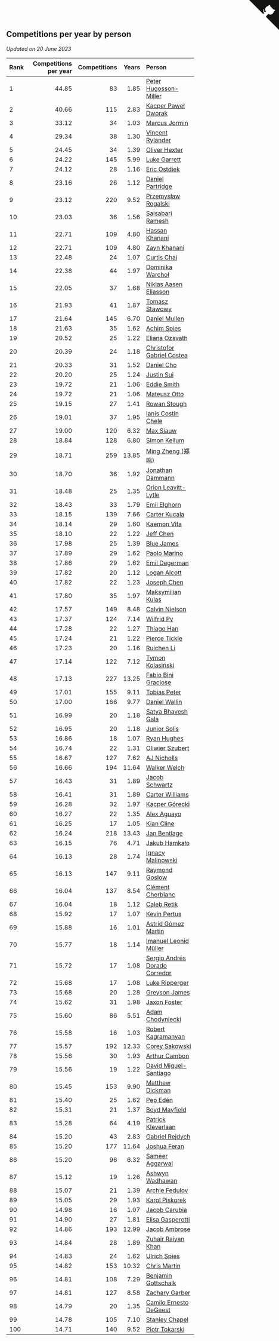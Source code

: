 ## Competitions per year by person

*Updated on 20 June 2023*

| Rank | Competitions per year | Competitions | Years | Person |
| :--- | ---: | ---: | ---: | :--- |
| 1 | 44.85 | 83 | 1.85 | [Peter Hugosson-Miller](https://www.worldcubeassociation.org/persons/2021HUGO01) |
| 2 | 40.66 | 115 | 2.83 | [Kacper Paweł Dworak](https://www.worldcubeassociation.org/persons/2020DWOR01) |
| 3 | 33.12 | 34 | 1.03 | [Marcus Jormin](https://www.worldcubeassociation.org/persons/2022JORM01) |
| 4 | 29.34 | 38 | 1.30 | [Vincent Rylander](https://www.worldcubeassociation.org/persons/2022RYLA01) |
| 5 | 24.45 | 34 | 1.39 | [Oliver Hexter](https://www.worldcubeassociation.org/persons/2022HEXT01) |
| 6 | 24.22 | 145 | 5.99 | [Luke Garrett](https://www.worldcubeassociation.org/persons/2017GARR05) |
| 7 | 24.12 | 28 | 1.16 | [Eric Ostdiek](https://www.worldcubeassociation.org/persons/2022OSTD01) |
| 8 | 23.16 | 26 | 1.12 | [Daniel Partridge](https://www.worldcubeassociation.org/persons/2022PART02) |
| 9 | 23.12 | 220 | 9.52 | [Przemysław Rogalski](https://www.worldcubeassociation.org/persons/2013ROGA02) |
| 10 | 23.03 | 36 | 1.56 | [Saisabari Ramesh](https://www.worldcubeassociation.org/persons/2021RAME01) |
| 11 | 22.71 | 109 | 4.80 | [Hassan Khanani](https://www.worldcubeassociation.org/persons/2018KHAN26) |
| 12 | 22.71 | 109 | 4.80 | [Zayn Khanani](https://www.worldcubeassociation.org/persons/2018KHAN28) |
| 13 | 22.48 | 24 | 1.07 | [Curtis Chai](https://www.worldcubeassociation.org/persons/2022CHAI02) |
| 14 | 22.38 | 44 | 1.97 | [Dominika Warchoł](https://www.worldcubeassociation.org/persons/2021WARC01) |
| 15 | 22.05 | 37 | 1.68 | [Niklas Aasen Eliasson](https://www.worldcubeassociation.org/persons/2021ELIA01) |
| 16 | 21.93 | 41 | 1.87 | [Tomasz Stawowy](https://www.worldcubeassociation.org/persons/2021STAW01) |
| 17 | 21.64 | 145 | 6.70 | [Daniel Mullen](https://www.worldcubeassociation.org/persons/2016MULL04) |
| 18 | 21.63 | 35 | 1.62 | [Achim Spies](https://www.worldcubeassociation.org/persons/2021SPIE01) |
| 19 | 20.52 | 25 | 1.22 | [Eliana Ozsvath](https://www.worldcubeassociation.org/persons/2022OZSV01) |
| 20 | 20.39 | 24 | 1.18 | [Christofor Gabriel Costea](https://www.worldcubeassociation.org/persons/2022COST03) |
| 21 | 20.33 | 31 | 1.52 | [Daniel Cho](https://www.worldcubeassociation.org/persons/2021CHOD01) |
| 22 | 20.20 | 25 | 1.24 | [Justin Sui](https://www.worldcubeassociation.org/persons/2022SUIJ01) |
| 23 | 19.72 | 21 | 1.06 | [Eddie Smith](https://www.worldcubeassociation.org/persons/2022SMIT20) |
| 24 | 19.72 | 21 | 1.06 | [Mateusz Otto](https://www.worldcubeassociation.org/persons/2022OTTO01) |
| 25 | 19.15 | 27 | 1.41 | [Rowan Stough](https://www.worldcubeassociation.org/persons/2022STOU01) |
| 26 | 19.01 | 37 | 1.95 | [Ianis Costin Chele](https://www.worldcubeassociation.org/persons/2021CHEL01) |
| 27 | 19.00 | 120 | 6.32 | [Max Siauw](https://www.worldcubeassociation.org/persons/2017SIAU02) |
| 28 | 18.84 | 128 | 6.80 | [Simon Kellum](https://www.worldcubeassociation.org/persons/2016KELL12) |
| 29 | 18.71 | 259 | 13.85 | [Ming Zheng (郑鸣)](https://www.worldcubeassociation.org/persons/2009ZHEN11) |
| 30 | 18.70 | 36 | 1.92 | [Jonathan Dammann](https://www.worldcubeassociation.org/persons/2021DAMM01) |
| 31 | 18.48 | 25 | 1.35 | [Orion Leavitt-Lytle](https://www.worldcubeassociation.org/persons/2022LEAV01) |
| 32 | 18.43 | 33 | 1.79 | [Emil Elghorn](https://www.worldcubeassociation.org/persons/2021ELGH01) |
| 33 | 18.15 | 139 | 7.66 | [Carter Kucala](https://www.worldcubeassociation.org/persons/2015KUCA01) |
| 34 | 18.14 | 29 | 1.60 | [Kaemon Vita](https://www.worldcubeassociation.org/persons/2021VITA01) |
| 35 | 18.10 | 22 | 1.22 | [Jeff Chen](https://www.worldcubeassociation.org/persons/2022CHEN19) |
| 36 | 17.98 | 25 | 1.39 | [Blue James](https://www.worldcubeassociation.org/persons/2022JAME01) |
| 37 | 17.89 | 29 | 1.62 | [Paolo Marino](https://www.worldcubeassociation.org/persons/2021MARI04) |
| 38 | 17.86 | 29 | 1.62 | [Emil Degerman](https://www.worldcubeassociation.org/persons/2021DEGE01) |
| 39 | 17.82 | 20 | 1.12 | [Logan Alcott](https://www.worldcubeassociation.org/persons/2022ALCO02) |
| 40 | 17.82 | 22 | 1.23 | [Joseph Chen](https://www.worldcubeassociation.org/persons/2022CHEN16) |
| 41 | 17.80 | 35 | 1.97 | [Maksymilian Kulas](https://www.worldcubeassociation.org/persons/2021KULA02) |
| 42 | 17.57 | 149 | 8.48 | [Calvin Nielson](https://www.worldcubeassociation.org/persons/2014NIEL03) |
| 43 | 17.37 | 124 | 7.14 | [Wilfrid Py](https://www.worldcubeassociation.org/persons/2016PYWI01) |
| 44 | 17.28 | 22 | 1.27 | [Thiago Han](https://www.worldcubeassociation.org/persons/2022HANT01) |
| 45 | 17.24 | 21 | 1.22 | [Pierce Tickle](https://www.worldcubeassociation.org/persons/2022TICK01) |
| 46 | 17.23 | 20 | 1.16 | [Ruichen Li](https://www.worldcubeassociation.org/persons/2022LIRU02) |
| 47 | 17.14 | 122 | 7.12 | [Tymon Kolasiński](https://www.worldcubeassociation.org/persons/2016KOLA02) |
| 48 | 17.13 | 227 | 13.25 | [Fabio Bini Graciose](https://www.worldcubeassociation.org/persons/2010GRAC02) |
| 49 | 17.01 | 155 | 9.11 | [Tobias Peter](https://www.worldcubeassociation.org/persons/2014PETE03) |
| 50 | 17.00 | 166 | 9.77 | [Daniel Wallin](https://www.worldcubeassociation.org/persons/2013WALL03) |
| 51 | 16.99 | 20 | 1.18 | [Satya Bhavesh Gala](https://www.worldcubeassociation.org/persons/2022GALA03) |
| 52 | 16.95 | 20 | 1.18 | [Junior Solis](https://www.worldcubeassociation.org/persons/2022SOLI03) |
| 53 | 16.86 | 18 | 1.07 | [Ryan Hughes](https://www.worldcubeassociation.org/persons/2022HUGH04) |
| 54 | 16.74 | 22 | 1.31 | [Oliwier Szubert](https://www.worldcubeassociation.org/persons/2022SZUB01) |
| 55 | 16.67 | 127 | 7.62 | [AJ Nicholls](https://www.worldcubeassociation.org/persons/2015NICH04) |
| 56 | 16.66 | 194 | 11.64 | [Walker Welch](https://www.worldcubeassociation.org/persons/2011WELC01) |
| 57 | 16.43 | 31 | 1.89 | [Jacob Schwartz](https://www.worldcubeassociation.org/persons/2021SCHW01) |
| 58 | 16.41 | 31 | 1.89 | [Carter Williams](https://www.worldcubeassociation.org/persons/2021WILL06) |
| 59 | 16.28 | 32 | 1.97 | [Kacper Górecki](https://www.worldcubeassociation.org/persons/2021GORE01) |
| 60 | 16.27 | 22 | 1.35 | [Alex Aguayo](https://www.worldcubeassociation.org/persons/2022AGUA01) |
| 61 | 16.25 | 17 | 1.05 | [Kian Cline](https://www.worldcubeassociation.org/persons/2022CLIN01) |
| 62 | 16.24 | 218 | 13.43 | [Jan Bentlage](https://www.worldcubeassociation.org/persons/2010BENT01) |
| 63 | 16.15 | 76 | 4.71 | [Jakub Hamkało](https://www.worldcubeassociation.org/persons/2018HAMK01) |
| 64 | 16.13 | 28 | 1.74 | [Ignacy Malinowski](https://www.worldcubeassociation.org/persons/2021MALI02) |
| 65 | 16.13 | 147 | 9.11 | [Raymond Goslow](https://www.worldcubeassociation.org/persons/2014GOSL01) |
| 66 | 16.04 | 137 | 8.54 | [Clément Cherblanc](https://www.worldcubeassociation.org/persons/2014CHER05) |
| 67 | 16.04 | 18 | 1.12 | [Caleb Retik](https://www.worldcubeassociation.org/persons/2022RETI01) |
| 68 | 15.92 | 17 | 1.07 | [Kevin Pertus](https://www.worldcubeassociation.org/persons/2022PERT01) |
| 69 | 15.88 | 16 | 1.01 | [Astrid Gómez Martin](https://www.worldcubeassociation.org/persons/2022MART26) |
| 70 | 15.77 | 18 | 1.14 | [Imanuel Leonid Müller](https://www.worldcubeassociation.org/persons/2022MULL02) |
| 71 | 15.72 | 17 | 1.08 | [Sergio Andrés Dorado Corredor](https://www.worldcubeassociation.org/persons/2022CORR05) |
| 72 | 15.68 | 17 | 1.08 | [Luke Ripperger](https://www.worldcubeassociation.org/persons/2022RIPP01) |
| 73 | 15.68 | 20 | 1.28 | [Greyson James](https://www.worldcubeassociation.org/persons/2022JAME02) |
| 74 | 15.62 | 31 | 1.98 | [Jaxon Foster](https://www.worldcubeassociation.org/persons/2021FOST01) |
| 75 | 15.60 | 86 | 5.51 | [Adam Chodyniecki](https://www.worldcubeassociation.org/persons/2017CHOD02) |
| 76 | 15.58 | 16 | 1.03 | [Robert Kagramanyan](https://www.worldcubeassociation.org/persons/2022KAGR01) |
| 77 | 15.57 | 192 | 12.33 | [Corey Sakowski](https://www.worldcubeassociation.org/persons/2011SAKO01) |
| 78 | 15.56 | 30 | 1.93 | [Arthur Cambon](https://www.worldcubeassociation.org/persons/2021CAMB01) |
| 79 | 15.56 | 19 | 1.22 | [David Miguel-Santiago](https://www.worldcubeassociation.org/persons/2022MIGU02) |
| 80 | 15.45 | 153 | 9.90 | [Matthew Dickman](https://www.worldcubeassociation.org/persons/2013DICK01) |
| 81 | 15.40 | 25 | 1.62 | [Pep Edén](https://www.worldcubeassociation.org/persons/2021EDEN01) |
| 82 | 15.31 | 21 | 1.37 | [Boyd Mayfield](https://www.worldcubeassociation.org/persons/2022MAYF01) |
| 83 | 15.28 | 64 | 4.19 | [Patrick Kleverlaan](https://www.worldcubeassociation.org/persons/2019KLEV01) |
| 84 | 15.20 | 43 | 2.83 | [Gabriel Rejdych](https://www.worldcubeassociation.org/persons/2020REJD01) |
| 85 | 15.20 | 177 | 11.64 | [Joshua Feran](https://www.worldcubeassociation.org/persons/2011FERA01) |
| 86 | 15.20 | 96 | 6.32 | [Sameer Aggarwal](https://www.worldcubeassociation.org/persons/2017AGGA01) |
| 87 | 15.12 | 19 | 1.26 | [Ashwyn Wadhawan](https://www.worldcubeassociation.org/persons/2022WADH02) |
| 88 | 15.07 | 21 | 1.39 | [Archie Fedulov](https://www.worldcubeassociation.org/persons/2022FEDU01) |
| 89 | 15.05 | 29 | 1.93 | [Karol Piskorek](https://www.worldcubeassociation.org/persons/2021PISK01) |
| 90 | 14.98 | 16 | 1.07 | [Jacob Carubia](https://www.worldcubeassociation.org/persons/2022CARU02) |
| 91 | 14.90 | 27 | 1.81 | [Elisa Gasperotti](https://www.worldcubeassociation.org/persons/2021GASP01) |
| 92 | 14.86 | 193 | 12.99 | [Jacob Ambrose](https://www.worldcubeassociation.org/persons/2010AMBR01) |
| 93 | 14.84 | 28 | 1.89 | [Zuhair Raiyan Khan](https://www.worldcubeassociation.org/persons/2021KHAN05) |
| 94 | 14.83 | 24 | 1.62 | [Ulrich Spies](https://www.worldcubeassociation.org/persons/2021SPIE02) |
| 95 | 14.82 | 153 | 10.32 | [Chris Martin](https://www.worldcubeassociation.org/persons/2013MART03) |
| 96 | 14.81 | 108 | 7.29 | [Benjamin Gottschalk](https://www.worldcubeassociation.org/persons/2016GOTT01) |
| 97 | 14.81 | 127 | 8.58 | [Zachary Garber](https://www.worldcubeassociation.org/persons/2014GARB01) |
| 98 | 14.79 | 20 | 1.35 | [Camilo Ernesto DeGeest](https://www.worldcubeassociation.org/persons/2022DEGE01) |
| 99 | 14.78 | 105 | 7.10 | [Stanley Chapel](https://www.worldcubeassociation.org/persons/2016CHAP04) |
| 100 | 14.71 | 140 | 9.52 | [Piotr Tokarski](https://www.worldcubeassociation.org/persons/2013TOKA01) |


<a href="https://github.com/JustinTimeCuber/wca_statistics" class="github-corner" aria-label="View source on Github"><svg width="80" height="80" viewBox="0 0 250 250" style="fill:#151513; color:#fff; position: absolute; top: 0; border: 0; right: 0;" aria-hidden="true"><path d="M0,0 L115,115 L130,115 L142,142 L250,250 L250,0 Z"></path><path d="M128.3,109.0 C113.8,99.7 119.0,89.6 119.0,89.6 C122.0,82.7 120.5,78.6 120.5,78.6 C119.2,72.0 123.4,76.3 123.4,76.3 C127.3,80.9 125.5,87.3 125.5,87.3 C122.9,97.6 130.6,101.9 134.4,103.2" fill="currentColor" style="transform-origin: 130px 106px;" class="octo-arm"></path><path d="M115.0,115.0 C114.9,115.1 118.7,116.5 119.8,115.4 L133.7,101.6 C136.9,99.2 139.9,98.4 142.2,98.6 C133.8,88.0 127.5,74.4 143.8,58.0 C148.5,53.4 154.0,51.2 159.7,51.0 C160.3,49.4 163.2,43.6 171.4,40.1 C171.4,40.1 176.1,42.5 178.8,56.2 C183.1,58.6 187.2,61.8 190.9,65.4 C194.5,69.0 197.7,73.2 200.1,77.6 C213.8,80.2 216.3,84.9 216.3,84.9 C212.7,93.1 206.9,96.0 205.4,96.6 C205.1,102.4 203.0,107.8 198.3,112.5 C181.9,128.9 168.3,122.5 157.7,114.1 C157.9,116.9 156.7,120.9 152.7,124.9 L141.0,136.5 C139.8,137.7 141.6,141.9 141.8,141.8 Z" fill="currentColor" class="octo-body"></path></svg></a><style>.github-corner:hover .octo-arm{animation:octocat-wave 560ms ease-in-out}@keyframes octocat-wave{0%,100%{transform:rotate(0)}20%,60%{transform:rotate(-25deg)}40%,80%{transform:rotate(10deg)}}@media (max-width:500px){.github-corner:hover .octo-arm{animation:none}.github-corner .octo-arm{animation:octocat-wave 560ms ease-in-out}}</style>
